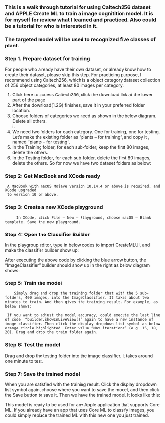 ### This is a walk through tutorial for using Caltech256 dataset and APPLE Create ML to train a image cognitition model. It is for myself for review what I learned and practiced. Also could be a tutorial for who is interested in it. 

### The targeted model will be used to recognized five classes of plant. 

### Step 1. Prepare dataset for training
 For people who already have their own dataset, or already know how to create their dataset, please skip this step.
 For practicing purpose, I recommend using Caltech256, which is a object category dataset collection of 256 object categories, at least 80 images per category. 
1)	Click here to access Caltech256, click the download link at the lower part of the page
2)	After the download(1.2G) finishes, save it in your preferred folder location. 
3)	Choose folders of categories we need as shown in the below diagram. Delete all others.  
i.	 
4)	We need two folders for each category. One for training, one for testing. Let’s make the existing folder as “plants – for training”, and copy it , named “plants – for testing”.
5)	In the Training folder, for each sub-folder, keep the first 80 images, delete the others.
6)	In the Testing folder, for each sub-folder, delete the first 80 images, delete the others. 
So for now we have two dataset folders as below:
 
### Step 2: Get MacBook and XCode ready
     A MacBook with macOS Mojave version 10.14.4 or above is required, and XCode upgraded 
     to version 10 or above. 

### Step 3: Create a new XCode playground 
         In XCode, click File – New – Playground, choose macOS – Blank template. Save the new playground. 

### Step 4: Open the Classifier Builder 
In the playgroup editor, type in below codes to import CreateMLUI, and make the classifier builder show up:
 
After executing the above code by clicking the blue arrow button, the “ImageClassifier” builder should show up in the right as below diagram shows:
 

### Step 5: Train the model
        Simply drag and drop the training folder that with the 5 sub-folders, 400 images, into the ImageClassifier. It takes about two minutes to train. And then gives the training result. For example, as below shows:
 
     If you want to adjust the model accuracy, could execute the last line of code  “builder.showInLiveView()” again to have a new instance of image classifier. Then click the display dropdown list symbol as below orange circle highlighted. Enter value “Max iterations” (e.g. 15, 18, 20). Drag and drop the train folder again.
 

### Step 6: Test the model
Drag and drop the testing folder into the image classifier. It takes around one minute to test. 
 

### Step 7: Save the trained model
When you are satisfied with the training result. Click the display dropdown list symbol  again, choose where you want to save the model, and then click the Save button to save it. 
Then we have the trained model. It looks like this: 
 
This model is ready to be used for any Apple application that supports Core ML. If you already have an app that uses Core ML to classify images, you could simply replace the trained ML with this new one you just trained. 
